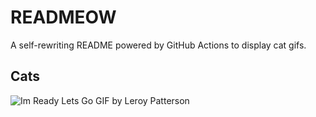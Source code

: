 # READMEOW

A self-rewriting README powered by GitHub Actions to display cat gifs.

## Cats

![Im Ready Lets Go GIF by Leroy Patterson](https://media1.giphy.com/media/CjmvTCZf2U3p09Cn0h/200.gif?cid=9acd02dae36hl1htsaas6eujhzdfzn3uokhqu6djlg1hmz1b&ep=v1_gifs_search&rid=200.gif&ct=g)
